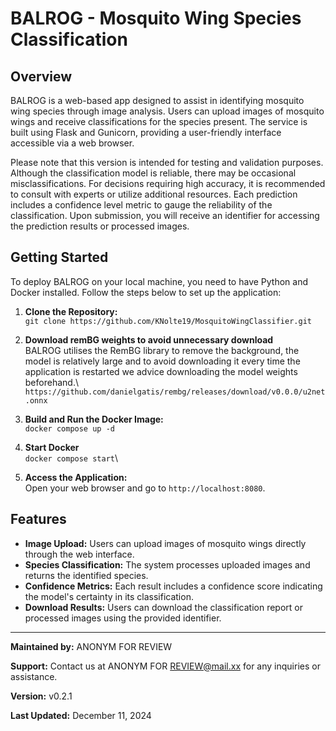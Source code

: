 # BALROG - Mosquito Wing Species Classification

## Overview
BALROG is a web-based app designed to assist in identifying mosquito wing species through image analysis. Users can upload images of mosquito wings and receive classifications for the species present. The service is built using Flask and Gunicorn, providing a user-friendly interface accessible via a web browser.

Please note that this version is intended for testing and validation purposes. Although the classification model is reliable, there may be occasional misclassifications. For decisions requiring high accuracy, it is recommended to consult with  experts or utilize additional resources. Each prediction includes a confidence level metric to gauge the reliability of the classification. Upon submission, you will receive an identifier for accessing the prediction results or processed images.

## Getting Started
To deploy BALROG on your local machine, you need to have Python and Docker installed. Follow the steps below to set up the application:

1. **Clone the Repository:**\
`git clone https://github.com/KNolte19/MosquitoWingClassifier.git`

2. **Download remBG weights to avoid unnecessary download**\
BALROG utilises the RemBG library to remove the background, the model is relatively large and to avoid downloading it every time the application is restarted we advice downloading the model weights beforehand.\ 
`https://github.com/danielgatis/rembg/releases/download/v0.0.0/u2net.onnx`

3. **Build and Run the Docker Image:**\
`docker compose up -d `

4. **Start Docker** \
`docker compose start`\

5. **Access the Application:**\
Open your web browser and go to `http://localhost:8080`.


## Features
- **Image Upload:** Users can upload images of mosquito wings directly through the web interface.
- **Species Classification:** The system processes uploaded images and returns the identified species.
- **Confidence Metrics:** Each result includes a confidence score indicating the model's certainty in its classification.
- **Download Results:** Users can download the classification report or processed images using the provided identifier.

---

**Maintained by:** ANONYM FOR REVIEW

**Support:** Contact us at ANONYM FOR REVIEW@mail.xx for any inquiries or assistance.

**Version:** v0.2.1

**Last Updated:** December  11,  2024


